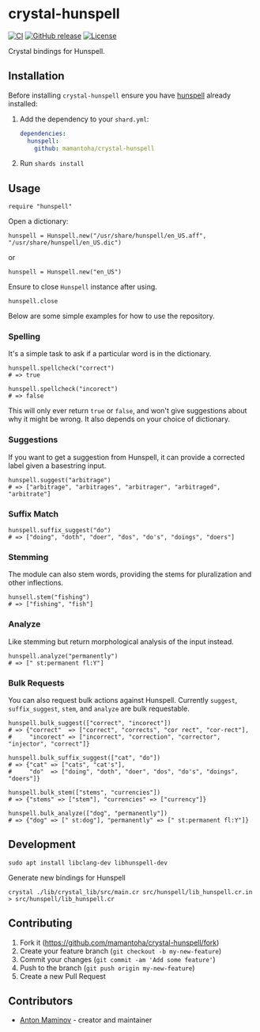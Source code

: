 # crystal-hunspell

[![CI](https://github.com/mamantoha/crystal-hunspell/actions/workflows/ci.yml/badge.svg)](https://github.com/mamantoha/crystal-hunspell/actions/workflows/ci.yml)
[![GitHub release](https://img.shields.io/github/release/mamantoha/crystal-hunspell.svg)](https://github.com/mamantoha/crystal-hunspell/releases)
[![License](https://img.shields.io/github/license/mamantoha/crystal-hunspell.svg)](https://github.com/mamantoha/crystal-hunspell/blob/master/LICENSE)

Crystal bindings for Hunspell.

## Installation

Before installing `crystal-hunspell` ensure you have [hunspell](https://github.com/hunspell/hunspell) already installed:

1. Add the dependency to your `shard.yml`:

   ```yaml
   dependencies:
     hunspell:
       github: mamantoha/crystal-hunspell
   ```

2. Run `shards install`

## Usage

```crystal
require "hunspell"
```

Open a dictionary:

```crystal
hunspell = Hunspell.new("/usr/share/hunspell/en_US.aff", "/usr/share/hunspell/en_US.dic")
```

or

```crystal
hunspell = Hunspell.new("en_US")
```

Ensure to close `Hunspell` instance after using.

```crystal
hunspell.close
```

Below are some simple examples for how to use the repository.

### Spelling

It's a simple task to ask if a particular word is in the dictionary.

```crystal
hunspell.spellcheck("correct")
# => true

hunspell.spellcheck("incorect")
# => false
```

This will only ever return `true` or `false`, and won't give suggestions about why it might be wrong. It also depends on your choice of dictionary.

### Suggestions

If you want to get a suggestion from Hunspell, it can provide a corrected label given a basestring input.

```crystal
hunspell.suggest("arbitrage")
# => ["arbitrage", "arbitrages", "arbitrager", "arbitraged", "arbitrate"]
```

### Suffix Match

```crystal
hunspell.suffix_suggest("do")
# => ["doing", "doth", "doer", "dos", "do's", "doings", "doers"]
```

### Stemming

The module can also stem words, providing the stems for pluralization and other inflections.

```crystal
hunsell.stem("fishing")
# => ["fishing", "fish"]
```

### Analyze

Like stemming but return morphological analysis of the input instead.

```crystal
hunspell.analyze("permanently")
# => [" st:permanent fl:Y"]
```

### Bulk Requests

You can also request bulk actions against Hunspell. Currently `suggest`, `suffix_suggest`, `stem`, and `analyze` are bulk requestable.

```crystal
hunspell.bulk_suggest(["correct", "incorect"])
# => {"correct"  => ["correct", "corrects", "cor rect", "cor-rect"],
#     "incorect" => ["incorrect", "correction", "corrector", "injector", "correct"]}

hunspell.bulk_suffix_suggest(["cat", "do"])
# => {"cat" => ["cats", "cat's"],
#     "do"  => ["doing", "doth", "doer", "dos", "do's", "doings", "doers"]}

hunspell.bulk_stem(["stems", "currencies"])
# => {"stems" => ["stem"], "currencies" => ["currency"]}

hunspell.bulk_analyze(["dog", "permanently"])
# => {"dog" => [" st:dog"], "permanently" => [" st:permanent fl:Y"]}
```

## Development

```
sudo apt install libclang-dev libhunspell-dev
```

Generate new bindings for Hunspell

```console
crystal ./lib/crystal_lib/src/main.cr src/hunspell/lib_hunspell.cr.in > src/hunspell/lib_hunspell.cr
```

## Contributing

1. Fork it (<https://github.com/mamantoha/crystal-hunspell/fork>)
2. Create your feature branch (`git checkout -b my-new-feature`)
3. Commit your changes (`git commit -am 'Add some feature'`)
4. Push to the branch (`git push origin my-new-feature`)
5. Create a new Pull Request

## Contributors

- [Anton Maminov](https://github.com/mamantoha) - creator and maintainer
